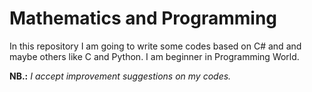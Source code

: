 <!--
author:   3M+L

email:    your@mail.org

version:  0.0.1

language: en

narrator: US English Male


translation: Português  translations/Portuguese.md

translation: Deutsch translations/German.md

import: https://raw.githubusercontent.com/liaTemplates/algebrite/master/README.md

import: https://raw.githubusercontent.com/liaTemplates/rextester/master/README.md
-->

# Mathematics and Programming

In this repository I am going to write some codes based on C# and and maybe others like C and Python. I am beginner in Programming World.

**NB.:** *I accept improvement suggestions on my codes.*

